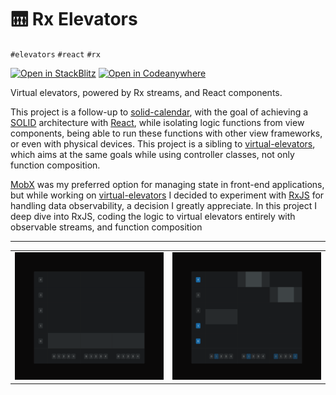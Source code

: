 # 🛗 Rx Elevators

`#elevators` `#react` `#rx`

[![Open in StackBlitz](https://developer.stackblitz.com/img/open_in_stackblitz.svg)][demo]
[![Open in Codeanywhere](https://codeanywhere.com/img/open-in-codeanywhere-btn.svg)][codeanywhere-demo]

[codeanywhere-demo]: https://app.codeanywhere.com/#https://github.com/hd-o/coding-challenge/blob/918c9a0a63586e4b17fd5c65188962d3115e8a2e/packages/rx-elevators/README.md
[demo]: https://stackblitz.com/github/hd-o/coding-challenge?configPath=packages/rx-elevators&file=packages/rx-elevators/index.html&startScript=run:rx-elevators

Virtual elevators, powered by Rx streams, and React components.

This project is a follow-up to [solid-calendar][solid_calendar], with the goal of achieving a [SOLID][solid] architecture with [React][react], while isolating logic functions from view components, being able to run these functions with other view frameworks, or even with physical devices. This project is a sibling to [virtual-elevators][virtual_elevators], which aims at the same goals while using controller classes, not only function composition.

[MobX][mobx] was my preferred option for managing state in front-end applications, but while working on [virtual-elevators][virtual_elevators] I decided to experiment with [RxJS][rxjs] for handling data observability, a decision I greatly appreciate. In this project I deep dive into RxJS, coding the logic to virtual elevators entirely with observable streams, and function composition

---

<table>
  <tr>
    <td>
      <img
        alt="elevators screenshot"
        src="./.assets/screenshot.png?v=1"
      />
    </td>
    <td>
      <img
        alt="elevator movement screenshot"
        src="./.assets/screenshot-movement.png?v=2"
      />
    </td>
  </tr>
</table>

[mobx]: https://github.com/mobxjs/mobx

[react]: https://reactjs.org/

[rxjs]: https://github.com/ReactiveX/rxjs

[solid]: https://simple.wikipedia.org/wiki/SOLID_(object-oriented_design)

[solid_calendar]: ../solid-calendar/

[virtual_elevators]: ../virtual-elevators/
